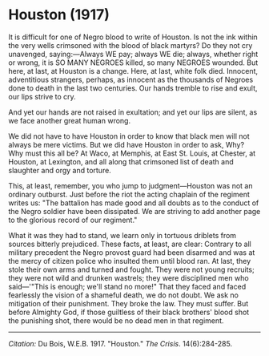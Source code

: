 <!--
title:   Houston
author:  Du Bois, W.E.B.
journal: The Crisis
year:    1917
volume:  14
issue:   6
pages:   284-285
-->
# Houston (1917)

It is difficult for one of Negro blood to write of Houston. Is not the ink within the very wells crimsoned with the blood of black martyrs? Do they not cry unavenged, saying:—Always WE pay; always WE die; always, whether right or wrong, it is SO MANY NEGROES killed, so many NEGROES wounded. But here, at last, at Houston is a change. Here, at last, white folk died. Innocent, adventitious strangers, perhaps, as innocent as the thousands of Negroes done to death in the last two centuries. Our hands tremble to rise and exult, our lips strive to cry.

And yet our hands are not raised in exultation; and yet our lips are silent, as we face another great human wrong.

We did not have to have Houston in order to know that black men will not always be mere victims. But we did have Houston in order to ask, Why? Why must this all be? At Waco, at Memphis, at East St. Louis, at Chester, at Houston, at Lexington, and all along that crimsoned list of death and slaughter and orgy and torture.

This, at least, remember, you who jump to judgment—Houston was not an ordinary outburst. Just before the riot the acting chaplain of the regiment writes us: "The battalion has made good and all doubts as to the conduct of the Negro soldier have been dissipated. We are striving to add another page to the glorious record of our regiment."

What it was they had to stand, we learn only in tortuous driblets from sources bitterly prejudiced. These facts, at least, are clear: Contrary to all military precedent the Negro provost guard had been disarmed and was at the mercy of citizen police who insulted them until blood ran. At last, they stole their own arms and turned and fought. They were not young recruits; they were not wild and drunken wastrels; they were disciplined men who said—'"This is enough; we'll stand no more!" That they faced and faced fearlessly the vision of a shameful death, we do not doubt. We ask no mitigation of their punishment. They broke the law. They must suffer. But before Almighty God, if those guiltless of their black brothers' blood shot the punishing shot, there would be no dead men in that regiment.

______________
*Citation:* Du Bois, W.E.B. 1917. "Houston." *The Crisis*. 14(6):284-285.
